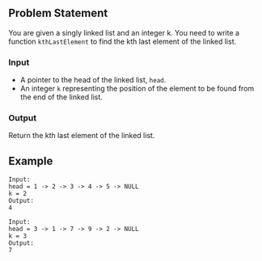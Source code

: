## Problem Statement
You are given a singly linked list and an integer k. You need to write a function `kthLastElement` to find the kth last element of the linked list.

### Input
- A pointer to the head of the linked list, `head`.
- An integer `k` representing the position of the element to be found from the end of the linked list.

### Output
Return the kth last element of the linked list.

## Example
``` 
Input:
head = 1 -> 2 -> 3 -> 4 -> 5 -> NULL
k = 2
Output:
4

Input:
head = 3 -> 1 -> 7 -> 9 -> 2 -> NULL
k = 3
Output:
7
```